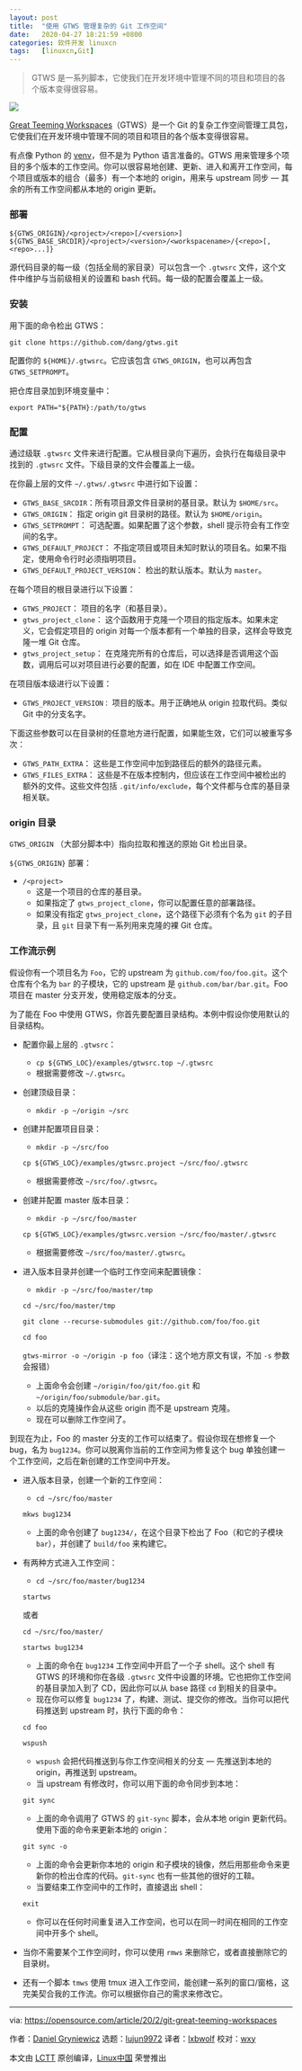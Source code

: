 ```yaml
---
layout: post
title:	"使用 GTWS 管理复杂的 Git 工作空间"
date:	2020-04-27 18:21:59 +0800 
categories:	软件开发 linuxcn 
tags:	[linuxcn,Git]
---
```




> 
> GTWS 是一系列脚本，它使我们在开发环境中管理不同的项目和项目的各个版本变得很容易。
> 
> 
> 


![](/Asserts/Images/album/202004/27/182149xh9s7kb5bkf5875b.jpg)


[Great Teeming Workspaces](https://github.com/dang/gtws)（GTWS）是一个 Git 的复杂工作空间管理工具包，它使我们在开发环境中管理不同的项目和项目的各个版本变得很容易。


有点像 Python 的 [venv](https://docs.python.org/3/library/venv.html)，但不是为 Python 语言准备的。GTWS 用来管理多个项目的多个版本的工作空间。你可以很容易地创建、更新、进入和离开工作空间，每个项目或版本的组合（最多）有一个本地的 origin，用来与 upstream 同步 — 其余的所有工作空间都从本地的 origin 更新。


### 部署



```
${GTWS_ORIGIN}/<project>/<repo>[/<version>]
${GTWS_BASE_SRCDIR}/<project>/<version>/<workspacename>/{<repo>[,<repo>...]}
```

源代码目录的每一级（包括全局的家目录）可以包含一个 `.gtwsrc` 文件，这个文件中维护与当前级相关的设置和 bash 代码。每一级的配置会覆盖上一级。


### 安装


用下面的命令检出 GTWS：



```
git clone https://github.com/dang/gtws.git
```

配置你的 `${HOME}/.gtwsrc`。它应该包含 `GTWS_ORIGIN`，也可以再包含 `GTWS_SETPROMPT`。


把仓库目录加到环境变量中：



```
export PATH="${PATH}:/path/to/gtws
```

### 配置


通过级联 `.gtwsrc` 文件来进行配置。它从根目录向下遍历，会执行在每级目录中找到的 `.gtwsrc` 文件。下级目录的文件会覆盖上一级。


在你最上层的文件 `~/.gtws/.gtwsrc` 中进行如下设置：


* `GTWS_BASE_SRCDIR`：所有项目源文件目录树的基目录。默认为 `$HOME/src`。
* `GTWS_ORIGIN`： 指定 origin git 目录树的路径。默认为 `$HOME/origin`。
* `GTWS_SETPROMPT`： 可选配置。如果配置了这个参数，shell 提示符会有工作空间的名字。
* `GTWS_DEFAULT_PROJECT`： 不指定项目或项目未知时默认的项目名。如果不指定，使用命令行时必须指明项目。
* `GTWS_DEFAULT_PROJECT_VERSION`： 检出的默认版本。默认为 `master`。


在每个项目的根目录进行以下设置：


* `GTWS_PROJECT`： 项目的名字（和基目录）。
* `gtws_project_clone`： 这个函数用于克隆一个项目的指定版本。如果未定义，它会假定项目的 origin 对每一个版本都有一个单独的目录，这样会导致克隆一堆 Git 仓库。
* `gtws_project_setup`： 在克隆完所有的仓库后，可以选择是否调用这个函数，调用后可以对项目进行必要的配置，如在 IDE 中配置工作空间。


在项目版本级进行以下设置：


* `GTWS_PROJECT_VERSION：` 项目的版本。用于正确地从 origin 拉取代码。类似 Git 中的分支名字。


下面这些参数可以在目录树的任意地方进行配置，如果能生效，它们可以被重写多次：


* `GTWS_PATH_EXTRA`： 这些是工作空间中加到路径后的额外的路径元素。
* `GTWS_FILES_EXTRA`： 这些是不在版本控制内，但应该在工作空间中被检出的额外的文件。这些文件包括 `.git/info/exclude`，每个文件都与仓库的基目录相关联。


### origin 目录


`GTWS_ORIGIN` （大部分脚本中）指向拉取和推送的原始 Git 检出目录。


`${GTWS_ORIGIN}` 部署：


* `/<project>`
	+ 这是一个项目的仓库的基目录。
	+ 如果指定了 `gtws_project_clone`，你可以配置任意的部署路径。
	+ 如果没有指定 `gtws_project_clone`，这个路径下必须有个名为 `git` 的子目录，且 `git` 目录下有一系列用来克隆的裸 Git 仓库。


### 工作流示例


假设你有一个项目名为 `Foo`，它的 upstream 为 `github.com/foo/foo.git`。这个仓库有个名为 `bar` 的子模块，它的 upstream 是 `github.com/bar/bar.git`。Foo 项目在 master 分支开发，使用稳定版本的分支。


为了能在 Foo 中使用 GTWS，你首先要配置目录结构。本例中假设你使用默认的目录结构。


* 配置你最上层的 `.gtwsrc`：
	+ `cp ${GTWS_LOC}/examples/gtwsrc.top ~/.gtwsrc`
	+ 根据需要修改 `~/.gtwsrc`。
* 创建顶级目录：
	+ `mkdir -p ~/origin ~/src`
* 创建并配置项目目录：


	+ `mkdir -p ~/src/foo`
	
	
	`cp ${GTWS_LOC}/examples/gtwsrc.project ~/src/foo/.gtwsrc`
	+ 根据需要修改 `~/src/foo/.gtwsrc`。
* 创建并配置 master 版本目录：


	+ `mkdir -p ~/src/foo/master`
	
	
	`cp ${GTWS_LOC}/examples/gtwsrc.version ~/src/foo/master/.gtwsrc`
	+ 根据需要修改 `~/src/foo/master/.gtwsrc`。
* 进入版本目录并创建一个临时工作空间来配置镜像：


	+ `mkdir -p ~/src/foo/master/tmp`
	
	
	`cd ~/src/foo/master/tmp`
	
	
	`git clone --recurse-submodules git://github.com/foo/foo.git`
	
	
	`cd foo`
	
	
	`gtws-mirror -o ~/origin -p foo`（译注：这个地方原文有误，不加 `-s` 参数会报错）
	+ 上面命令会创建 `~/origin/foo/git/foo.git` 和 `~/origin/foo/submodule/bar.git`。
	+ 以后的克隆操作会从这些 origin 而不是 upstream 克隆。
	+ 现在可以删除工作空间了。


到现在为止，Foo 的 master 分支的工作可以结束了。假设你现在想修复一个 bug，名为 `bug1234`。你可以脱离你当前的工作空间为修复这个 bug 单独创建一个工作空间，之后在新创建的工作空间中开发。


* 进入版本目录，创建一个新的工作空间：


	+ `cd ~/src/foo/master`
	
	
	`mkws bug1234`
	+ 上面的命令创建了 `bug1234/`，在这个目录下检出了 Foo（和它的子模块 `bar`），并创建了 `build/foo` 来构建它。
* 有两种方式进入工作空间：


	+ `cd ~/src/foo/master/bug1234`
	
	
	`startws`
	
	
	或者
	
	
	`cd ~/src/foo/master/`
	
	
	`startws bug1234`
	+ 上面的命令在 `bug1234` 工作空间中开启了一个子 shell。这个 shell 有 GTWS 的环境和你在各级 `.gtwsrc` 文件中设置的环境。它也把你工作空间的基目录加入到了 CD，因此你可以从 base 路径 `cd` 到相关的目录中。
	+ 现在你可以修复 `bug1234` 了，构建、测试、提交你的修改。当你可以把代码推送到 upstream 时，执行下面的命令：
	
	
	`cd foo`
	
	
	`wspush`
	+ `wspush` 会把代码推送到与你工作空间相关的分支 — 先推送到本地的 origin，再推送到 upstream。
	+ 当 upstream 有修改时，你可以用下面的命令同步到本地：
	
	
	`git sync`
	+ 上面的命令调用了 GTWS 的 `git-sync` 脚本，会从本地 origin 更新代码。使用下面的命令来更新本地的 origin：
	
	
	`git sync -o`
	+ 上面的命令会更新你本地的 origin 和子模块的镜像，然后用那些命令来更新你的检出仓库的代码。`git-sync` 也有一些其他的很好的工鞥。
	+ 当要结束工作空间中的工作时，直接退出 shell：
	
	
	`exit`
	+ 你可以在任何时间重复进入工作空间，也可以在同一时间在相同的工作空间中开多个 shell。
* 当你不需要某个工作空间时，你可以使用 `rmws` 来删除它，或者直接删除它的目录树。
* 还有一个脚本 `tmws` 使用 tmux 进入工作空间，能创建一系列的窗口/窗格，这完美契合我的工作流。你可以根据你自己的需求来修改它。




---


via: <https://opensource.com/article/20/2/git-great-teeming-workspaces>


作者：[Daniel Gryniewicz](https://opensource.com/users/dang) 选题：[lujun9972](https://github.com/lujun9972) 译者：[lxbwolf](https://github.com/lxbwolf) 校对：[wxy](https://github.com/wxy)


本文由 [LCTT](https://github.com/LCTT/TranslateProject) 原创编译，[Linux中国](https://linux.cn/) 荣誉推出
